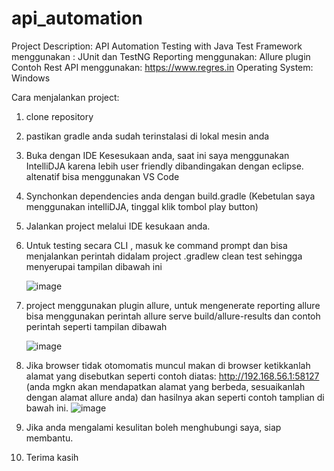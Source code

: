 # api_automation
Project Description: API Automation Testing with Java
Test Framework menggunakan : JUnit dan TestNG
Reporting menggunakan: Allure plugin
Contoh Rest API menggunakan: https://www.regres.in
Operating System: Windows 

Cara menjalankan project:
1. clone repository
2. pastikan gradle anda sudah terinstalasi di lokal mesin anda
3. Buka dengan IDE Kesesukaan anda, saat ini saya menggunakan IntelliDJA karena lebih user friendly dibandingakan dengan eclipse. altenatif bisa menggunakan VS Code
4. Synchonkan dependencies anda dengan build.gradle (Kebetulan saya menggunakan intelliDJA, tinggal klik tombol play button)
5. Jalankan project melalui IDE kesukaan anda.
6. Untuk testing secara CLI , masuk ke command prompt dan bisa menjalankan perintah didalam project  .gradlew clean test sehingga menyerupai tampilan dibawah ini

   ![image](https://github.com/user-attachments/assets/61e7523c-c75d-4d1e-8efa-e70c3ef9c92b)

7. project menggunakan plugin allure, untuk mengenerate reporting allure bisa menggunakan perintah allure serve build/allure-results dan contoh perintah seperti tampilan dibawah

   ![image](https://github.com/user-attachments/assets/15f8061c-49ab-4987-a836-dc5c5f636cbe)

8. Jika browser tidak otomomatis muncul makan di browser ketikkanlah alamat yang disebutkan seperti contoh diatas: http://192.168.56.1:58127 (anda mgkn akan mendapatkan alamat yang berbeda, sesuaikanlah dengan alamat allure anda) dan hasilnya akan seperti contoh tamplian di bawah ini.
   ![image](https://github.com/user-attachments/assets/92aebeea-61bb-451a-aa09-627ceab1cb63)
9. Jika anda mengalami kesulitan boleh menghubungi saya, siap membantu.
10. Terima kasih

